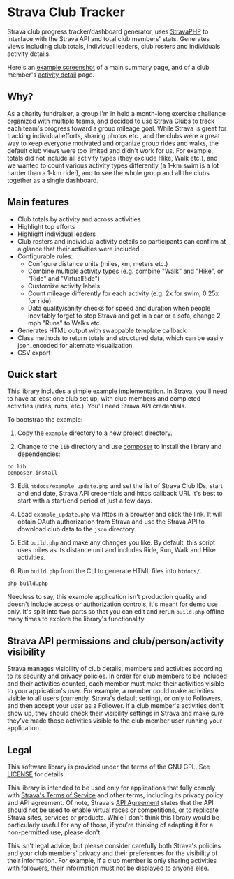 # Strava Club Tracker

Strava club progress tracker/dashboard generator, uses [StravaPHP](https://github.com/basvandorst/StravaPHP/) to interface with the Strava API and total club members' stats. Generates views including club totals, individual leaders, club rosters and individuals' activity details.

Here's an [example screenshot](example/index.png?raw=true) of a main summary page, and of a club member's [activity detail](example/person_detail.png?raw=true) page.

## Why?

As a charity fundraiser, a group I'm in held a month-long exercise challenge organized with multiple teams, and decided to use Strava Clubs to track each team's progress toward a group mileage goal. While Strava is great for tracking individual efforts, sharing photos etc., and the clubs were a great way to keep everyone motivated and organize group rides and walks, the default club views were too limited and didn't work for us. For example, totals did not include all activity types (they exclude Hike, Walk etc.), and we wanted to count various activity types differently (a 1-km swim is a lot harder than a 1-km ride!), and to see the whole group and all the clubs together as a single dashboard.

## Main features

* Club totals by activity and across activities
* Highlight top efforts
* Highlight individual leaders
* Club rosters and individual activity details so participants can confirm at a glance that their activities were included
* Configurable rules:
   * Configure distance units (miles, km, meters etc.)
   * Combine multiple activity types (e.g. combine "Walk" and "Hike", or "Ride" and "VirtualRide")
   * Customize activity labels
   * Count mileage differently for each activity (e.g. 2x for swim, 0.25x for ride)
   * Data quality/sanity checks for speed and duration when people inevitably forget to stop Strava and get in a car or a sofa, change 2 mph "Runs" to Walks etc.
* Generates HTML output with swappable template callback
* Class methods to return totals and structured data, which can be easily json_encoded for alternate visualization
* CSV export

## Quick start

This library includes a simple example implementation. In Strava, you'll need to have at least one club set up, with club members and completed activities (rides, runs, etc.). You'll need Strava API credentials.

To bootstrap the example:

1. Copy the `example` directory to a new project directory.

2. Change to the `lib` directory and use [composer](https://getcomposer.org/) to install the library and dependencies:

```
cd lib
composer install
```

3. Edit `htdocs/example_update.php` and set the list of Strava Club IDs, start and end date, Strava API credentials and https callback URI. It's best to start with a start/end period of just a few days.

4. Load `example_update.php` via https in a browser and click the link. It will obtain OAuth authorization from Strava and use the Strava API to download club data to the `json` directory.

5. Edit `build.php` and make any changes you like. By default, this script uses miles as its distance unit and includes Ride, Run, Walk and Hike activities.

6. Run `build.php` from the CLI to generate HTML files into `htdocs/`.

```
php build.php
```

Needless to say, this example application isn't production quality and doesn't include access or authorization controls, it's meant for demo use only. It's split into two parts so that you can edit and rerun `build.php` offline many times to explore the library's functionality.

## Strava API permissions and club/person/activity visibility

Strava manages visibility of club details, members and activities according to its security and privacy policies. In order for club members to be included and their activities counted, each member must make their activities visible to your application's user. For example, a member could make activities visible to all users (currently, Strava's default setting), or only to Followers, and then accept your user as a Follower. If a club member's activities don't show up, they should check their visibility settings in Strava and make sure they've made those activities visible to the club member user running your application.

## Legal

This software library is provided under the terms of the GNU GPL. See [LICENSE](LICENSE?raw=true) for details.

This library is intended to be used only for applications that fully comply with [Strava's Terms of Service](https://www.strava.com/legal/terms) and other terms, including its privacy policy and API agreement. Of note, Strava's [API Agreement](https://www.strava.com/legal/api) states that the API should not be used to enable virtual races or competitions, or to replicate Strava sites, services or products. While I don't think this library would be particularly useful for any of those, if you're thinking of adapting it for a non-permitted use, please don't.

This isn't legal advice, but please consider carefully both Strava's policies and your club members' privacy and their preferences for the visibility of their information. For example, if a club member is only sharing activities with followers, their information must not be displayed to anyone else.
